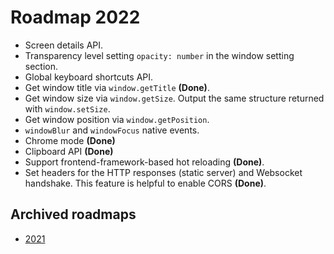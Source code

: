 # Roadmap 2022

- Screen details API.
- Transparency level setting `opacity: number` in the window setting section.
- Global keyboard shortcuts API.
- Get window title via `window.getTitle` **(Done)**.
- Get window size via `window.getSize`. Output the same structure returned with `window.setSize`.
- Get window position via `window.getPosition`.
- `windowBlur` and `windowFocus` native events.
- Chrome mode **(Done)**
- Clipboard API **(Done)**
- Support frontend-framework-based hot reloading **(Done)**.
- Set headers for the HTTP responses (static server) and Websocket handshake. This feature is helpful to enable CORS **(Done)**. 

## Archived roadmaps

- [2021](archive/2021.md)
